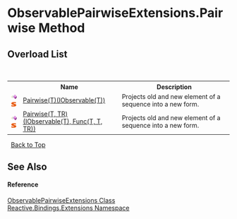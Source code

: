 # ObservablePairwiseExtensions.Pairwise Method 
 


## Overload List
&nbsp;<table><tr><th></th><th>Name</th><th>Description</th></tr><tr><td>![Public method](media/pubmethod.gif "Public method")![Static member](media/static.gif "Static member")</td><td><a href="ae3f3528-5d82-dc55-c9bd-243c3b8d6bab">Pairwise(T)(IObservable(T))</a></td><td>
Projects old and new element of a sequence into a new form.</td></tr><tr><td>![Public method](media/pubmethod.gif "Public method")![Static member](media/static.gif "Static member")</td><td><a href="cb4d7a47-6691-a49a-a65a-1eb0abab38d5">Pairwise(T, TR)(IObservable(T), Func(T, T, TR))</a></td><td>
Projects old and new element of a sequence into a new form.</td></tr></table>&nbsp;
<a href="#observablepairwiseextensions.pairwise-method">Back to Top</a>

## See Also


#### Reference
<a href="7f783d94-ab03-5649-423e-c1f3d54818fe">ObservablePairwiseExtensions Class</a><br /><a href="a9fb9c90-d2dd-7420-ec9a-3084892a7996">Reactive.Bindings.Extensions Namespace</a><br />